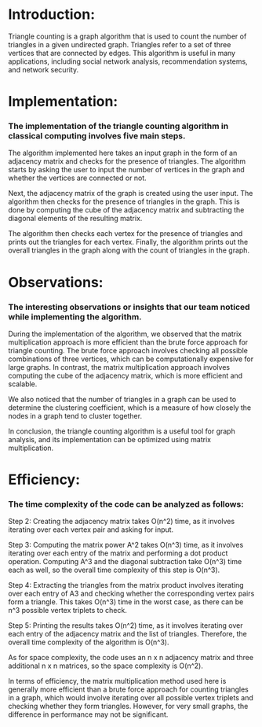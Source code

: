 # Introduction:

Triangle counting is a graph algorithm that is used to count the number of triangles in a given undirected graph. Triangles refer to a set of three vertices that are connected by edges. This algorithm is useful in many applications, including social network analysis, recommendation systems, and network security.

# Implementation:

### The implementation of the triangle counting algorithm in classical computing involves five main steps.

The algorithm implemented here takes an input graph in the form of an adjacency matrix and checks for the presence of triangles. The algorithm starts by asking the user to input the number of vertices in the graph and whether the vertices are connected or not.

Next, the adjacency matrix of the graph is created using the user input. The algorithm then checks for the presence of triangles in the graph. This is done by computing the cube of the adjacency matrix and subtracting the diagonal elements of the resulting matrix.

The algorithm then checks each vertex for the presence of triangles and prints out the triangles for each vertex. Finally, the algorithm prints out the overall triangles in the graph along with the count of triangles in the graph.

# Observations:
### The interesting observations or insights that our team noticed while implementing the algorithm.

During the implementation of the algorithm, we observed that the matrix multiplication approach is more efficient than the brute force approach for triangle counting. The brute force approach involves checking all possible combinations of three vertices, which can be computationally expensive for large graphs. In contrast, the matrix multiplication approach involves computing the cube of the adjacency matrix, which is more efficient and scalable. 

We also noticed that the number of triangles in a graph can be used to determine the clustering coefficient, which is a measure of how closely the nodes in a graph tend to cluster together.

In conclusion, the triangle counting algorithm is a useful tool for graph analysis, and its implementation can be optimized using matrix multiplication.

# Efficiency:

### The time complexity of the code can be analyzed as follows:

Step 2: Creating the adjacency matrix takes O(n^2) time, as it involves iterating over each vertex pair and asking for input.

Step 3: Computing the matrix power A^2 takes O(n^3) time, as it involves iterating over each entry of the matrix and performing a dot product operation. Computing A^3 and the diagonal subtraction take O(n^3) time each as well, so the overall time complexity of this step is O(n^3).

Step 4: Extracting the triangles from the matrix product involves iterating over each entry of A3 and checking whether the corresponding vertex pairs form a triangle. This takes O(n^3) time in the worst case, as there can be n^3 possible vertex triplets to check.

Step 5: Printing the results takes O(n^2) time, as it involves iterating over each entry of the adjacency matrix and the list of triangles.
Therefore, the overall time complexity of the algorithm is O(n^3).

As for space complexity, the code uses an n x n adjacency matrix and three additional n x n matrices, so the space complexity is O(n^2).

In terms of efficiency, the matrix multiplication method used here is generally more efficient than a brute force approach for counting triangles in a graph, which would involve iterating over all possible vertex triplets and checking whether they form triangles. However, for very small graphs, the difference in performance may not be significant.
